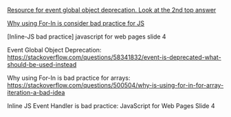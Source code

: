 [Resource for event global object deprecation. Look at the 2nd top answer](https://stackoverflow.com/questions/58341832/event-is-deprecated-what-should-be-used-instead)

[Why using For-In is consider bad practice for JS](https://stackoverflow.com/questions/500504/why-is-using-for-in-for-array-iteration-a-bad-idea)

[Inline-JS bad practice] javascript for web pages slide 4


Event Global Object Deprecation: 
https://stackoverflow.com/questions/58341832/event-is-deprecated-what-should-be-used-instead

Why using For-In is bad practice for arrays:
https://stackoverflow.com/questions/500504/why-is-using-for-in-for-array-iteration-a-bad-idea

Inline JS Event Handler is bad practice: 
JavaScript for Web Pages Slide 4 

